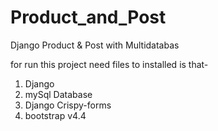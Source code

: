 # Product_and_Post
Django Product &amp; Post with Multidatabas

for run this project need files to installed is that-
1. Django 
2. mySql Database
3. Django Crispy-forms
4. bootstrap v4.4
